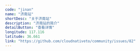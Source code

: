 ```yaml
---
code: "jinan"
name: "济南站"
shortDesc: "关于济南站"
description: "济南站的简介"
detailButton: "查看详情"
longitude: 117.116
latitude: 36.661
link: "https://github.com/cloudnativeto/community/issues/82"
---
```

